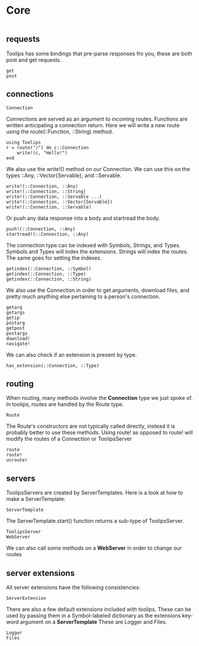 # Core
```@contents
```
## requests
Toolips has some bindings that pre-parse responses fro you, these are both post
and get requests.
```@docs
get
post
```
## connections
```@docs
Connection
```
Connections are served as an argument to incoming routes. Functions are written
anticipating a connection return. Here we will write a new route using the
route(::Function, ::String) method.
```@eval
using Toolips
r = route("/") do c::Connection
    write!(c, "Hello!")
end
```
We also use the write!() method on our Connection. We can use this on the types
::Any, ::Vector{Servable}, and ::Servable.
```@docs
write!(::Connection, ::Any)
write!(::Connection, ::String)
write!(::Connection, ::Servable ...)
write!(::Connection, ::Vector{Servable})
write!(::Connection, ::Servable)
```
Or push any data response into a body and startread the body.
```@docs
push!(::Connection, ::Any)
startread!(::Connection, ::Any)
```
The connection type can be indexed with Symbols, Strings, and Types. Symbols and
Types will index the extensions. Strings will index the routes. The same goes
for setting the indexes.
```@docs
getindex(::Connection, ::Symbol)
getindex(::Connection, ::Type)
getindex(::Connection, ::String)
```
We also use the Connection in order to get arguments, download files, and
pretty much anything else pertaining to a person's connection.
```@docs
getarg
getargs
getip
postarg
getpost
postargs
download!
navigate!
```
We can also check if an extension is present by type.
```@docs
has_extension(::Connection, ::Type)
```
## routing
When routing, many methods involve the **Connection** type we just spoke of. In
toolips, routes are handled by the Route type.
```@docs
Route
```
The Route's constructors are not typically called directly, instead it is
probably better to use these methods. Using route! as opposed to route! will
modify the routes of a Connection or ToolipsServer
```@docs
route
route!
unroute!
```
## servers
ToolipsServers are created by ServerTemplates. Here is a look at how to make a
ServerTemplate:
```@docs
ServerTemplate
```
The ServerTemplate.start() function returns a sub-type of ToolipsServer.
```@docs
ToolipsServer
WebServer
```
We can also call some methods on a **WebServer** in order to change our routes
## server extensions
All server extensions have the following consistencies:
```@docs
ServerExtension
```
There are also a few default extensions included with toolips. These can be used
by passing them in a Symbol-labeled dictionary as the extensions key-word
argument on a **ServerTemplate** These are Logger and Files.
```@docs
Logger
Files
```
